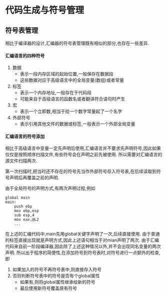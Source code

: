 代码生成与符号管理
===============


符号表管理
-----------

相比于编译器的设计,汇编器的符号表管理既有相似的部分,也存在一些差异. 

#### 汇编语言的四种符号
1. 数据
    - 表示一段内存区域的起始位置,一般保存在数据段
    - 这些数据对应于高级语言中的全局变量(数组)或者常量
2. 标签
    - 表示一个内存地址,一般存在于代码段
    - 可能来自于高级语言的函数名或者翻译符合语句时产生
3. 宏
    - 表示一个立即数,相当于给一个数字常量起了一个名字
4. 外部符号
    - 表示引用其他文件的数据或标签,一般表示一个外部全局变量

#### 汇编语言的符号添加
相比于高级语言中变量一定先声明后使用,汇编语言并不要求先声明符号,因此如果仅仅是按照顺序扫描文件,有些符号会在声明之前先被使用. 所以需要对汇编语言的源文件扫描两次.

第一次扫描时,把当时还不存在的符号先当作外部符号存入符号表,在后续读取到符号声明后再覆盖之前的声明.

由于全局符号的声明方式,有两次声明过程,例如
``` assembly
global main
main:
	push ebp
	mov ebp,esp
	sub esp,4
	mov eax,@L2
    ...
```

在上述的汇编代码中,main先用global关键字声明了一次,后续直接使用. 由于普通的标签直接出现就是声明方式,因此上述语句相当于对mian声明了两次. 由于汇编代码来自前一阶段编译器,因此除了上述这种情况以外,并不会出现同名变量的两次声明. 所以出于程序的简便性,在添加符号到符号表时,对符号进行一点额外的检查,即
1. 如果加入的符号不再符号表中,则直接存入符号
2. 否则判断符号表中的符号是否有个global属性
    - 如果有,则将global属性继承给新的符号
    - 最后使用新符号覆盖原有符号

